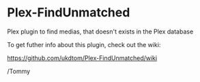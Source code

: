 Plex-FindUnmatched
==================

Plex plugin to find medias, that doesn't exists in the Plex database

To get futher info about this plugin, check out the wiki:

https://github.com/ukdtom/Plex-FindUnmatched/wiki

/Tommy
